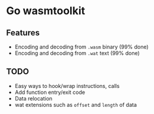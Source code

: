 # Go wasmtoolkit

## Features

* Encoding and decoding from `.wasm` binary (99% done)
* Encoding and decoding from `.wat` text (99% done)

## TODO

* Easy ways to hook/wrap instructions, calls
* Add function entry/exit code
* Data relocation
* wat extensions such as `offset` and `length` of data
